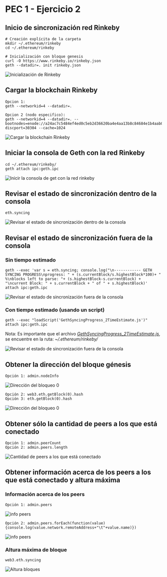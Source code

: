 # PEC 1 - Ejercicio 2

## Inicio de sincronización red Rinkeby

``` 
# Creación explícita de la carpeta
mkdir ~/.ethereum/rinkeby
cd ~/.ethereum/rinkeby

# Inicialización con bloque genesis
curl -O https://www.rinkeby.io/rinkeby.json
geth --datadir=. init rinkeby.json
``` 

![Inicialización de Rinkeby](images/init-rinkeby.png?raw=true "Inicialización de Rinkeby")

## Cargar la blockchain Rinkeby

``` 
Opcion 1:
geth --networkid=4 --datadir=.

Opcion 2 (nodo especifico):
geth --networkid=4 --datadir=. --bootnodes=enode://a24ac7c5484ef4ed0c5eb2d36620ba4e4aa13b8c84684e1b4aab0cebea2ae45cb4d375b77eab56516d34bfbd3c1a833fc51296ff084b770b94fb9028c4d25ccf@52.169.42.101:30303?discport=30304 --cache=1024
``` 

![Cargar la blockchain Rinkeby](images/load-blockchain-rinkeby.png?raw=true "Cargar la blockchain ")

## Iniciar la consola de Geth con la red Rinkeby

``` 
cd ~/.ethereum/rinkeby/
geth attach ipc:geth.ipc
``` 


![Inicir la consola de get con la red rinkeby](images/load-blockchain-rinkeby.png?raw=true "Inicir la consola de get con la red rinkeby")


## Revisar el estado de sincronización dentro de la consola

``` 
eth.syncing
``` 

![Revisar el estado de sincronización dentro de la consola](images/rinkeby-check-state-attached.png?raw=true "Revisar el estado de sincronización dentro de la consola")



## Revisar el estado de sincronización fuera de la consola
### Sin tiempo estimado

``` 
geth --exec 'var s = eth.syncing; console.log("\n------------ GETH SYNCING PROGRESS\nprogress: " + (s.currentBlock/s.highestBlock*100)+ " %\nblocks left to parse: "+ (s.highestBlock-s.currentBlock) + "\ncurrent Block: " + s.currentBlock + " of " + s.highestBlock)' attach ipc:geth.ipc
``` 

![Revisar el estado de sincronización fuera de la consola](images/rinkeby-check-state-deattached.png?raw=true "Revisar el estado de sincronización fuera de la consola")

### Con tiempo estimado (usando un script)

``` 
geth --exec "loadScript('GethSyncingProgress_2TimeEstimate.js')" attach ipc:geth.ipc
``` 

Nota: Es importante que el archivo [*GethSyncingProgress_2TimeEstimate.js*](GethSyncingProgress_2TimeEstimate.js), se encuentre en la ruta: *~/.ethereum/rinkeby/*

![Revisar el estado de sincronización fuera de la consola](images/rinkeby-check-status-with-time-estimated.png?raw=true "Revisar el estado de sincronización fuera de la consola")

## Obtener la dirección del bloque génesis

``` 
Opción 1: admin.nodeInfo
``` 

![Dirección del bloqueo 0](images/rinkeby-genesis.png?raw=true "Dirección del bloqueo 0")



``` 
Opción 2: web3.eth.getBlock(0).hash
Opción 3: eth.getBlock(0).hash
``` 

![Dirección del bloqueo 0](images/rinkeby-blockhash.png?raw=true "Dirección del bloqueo 0")



## Obtener sólo la cantidad de peers a los que está conectado

``` 
Opción 1: admin.peerCount
Opción 2: admin.peers.length
``` 

![Cantidad de peers a los que está conectado](images/rinkeby-peers-connected.png?raw=true "Cantidad de peers a los que está conectado")


## Obtener información acerca de los peers a los que está conectado y altura máxima

### Información acerca de los peers

``` 
Opción 1: admin.peers
``` 

![info peers](images/rinkeby-peers-info.png?raw=true "info peers")


``` 
Opción 2: admin.peers.forEach(function(value){console.log(value.network.remoteAddress+"\t"+value.name)})
``` 
![info peers](images/rinkeby-peers-info-2.png?raw=true "info peers")


### Altura máxima de bloque

``` 
web3.eth.syncing
``` 

![Altura bloques](images/rinkeby-syncing.png?raw=true "Altura bloques") 
